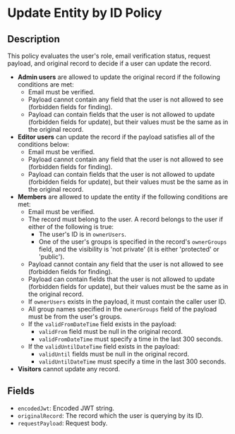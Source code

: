 # Update Entity by ID Policy

## Description

This policy evaluates the user's role, email verification status, request payload, and original record to decide if a user can update the record.

- **Admin users** are allowed to update the original record if the following conditions are met:
    - Email must be verified.
    - Payload cannot contain any field that the user is not allowed to see (forbidden fields for finding).
    - Payload can contain fields that the user is not allowed to update (forbidden fields for update), but their values must be the same as in the original record.
- **Editor users** can update the record if the payload satisfies all of the conditions below:
    - Email must be verified.
    - Payload cannot contain any field that the user is not allowed to see (forbidden fields for finding).
    - Payload can contain fields that the user is not allowed to update (forbidden fields for update), but their values must be the same as in the original record.
- **Members** are allowed to update the entity if the following conditions are met:
    - Email must be verified.
    - The record must belong to the user. A record belongs to the user if either of the following is true:
        - The user's ID is in `ownerUsers`.
        - One of the user's groups is specified in the record's `ownerGroups` field, and the visibility is 'not private' (it is either 'protected' or 'public').
    - Payload cannot contain any field that the user is not allowed to see (forbidden fields for finding).
    - Payload can contain fields that the user is not allowed to update (forbidden fields for update), but their values must be the same as in the original record.
    - If `ownerUsers` exists in the payload, it must contain the caller user ID.
    - All group names specified in the `ownerGroups` field of the payload must be from the user's groups.
    - If the `validFromDateTime` field exists in the payload:
        - `validFrom` field must be null in the original record.
        - `validFromDateTime` must specify a time in the last 300 seconds.
    - If the `validUntilDateTime` field exists in the payload:
        - `validUntil` fields must be null in the original record.
        - `validUntilDateTime` must specify a time in the last 300 seconds.
- **Visitors** cannot update any record.

## Fields

- `encodedJwt`: Encoded JWT string.
- `originalRecord`: The record which the user is querying by its ID.
- `requestPayload`: Request body.
